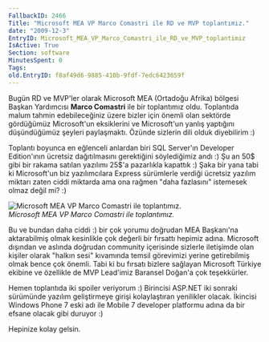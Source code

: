 ```yaml
---
FallbackID: 2466
Title: "Microsoft MEA VP Marco Comastri ile RD ve MVP toplantımız."
date: "2009-12-3"
EntryID: Microsoft_MEA_VP_Marco_Comastri_ile_RD_ve_MVP_toplantimiz
IsActive: True
Section: software
MinutesSpent: 0
Tags: 
old.EntryID: f8af49d6-9885-410b-9fdf-7edc6423659f
---
```

Bugün RD ve MVP'ler olarak Microsoft MEA (Ortadoğu Afrika) bölgesi
Başkan Yardımcısı **Marco Comastri** ile bir toplantımız oldu.
Toplantıda malum tahmin edebileceğiniz üzere bizler için önemli olan
sektörde gördüğümüz Microsoft'un eksiklerini ve Microsoft'un yanlış
yaptığını düşündüğümüz şeyleri paylaşmaktı. Özünde sizlerin dili olduk
diyebilirim :)

Toplantı boyunca en eğlenceli anlardan biri SQL Server'ın Developer
Edition'ının ücretsiz dağıtılmasını gerektiğini söylediğimiz andı :) Şu
an 50\$ gibi bir rakama satılan yazılımı 25\$'a pazarlıkla kapattık :)
Şaka bir yana tabi ki Microsoft'un biz yazılımcılara Express sürümlerle
verdiği ücretsiz yazılım miktarı zaten ciddi miktarda ama ona rağmen
"daha fazlasını" istemesek olmaz değil mi? :)

![Microsoft MEA VP Marco Comastri ile
toplantımız.](media/Microsoft_MEA_VP_Marco_Comastri_ile_RD_ve_MVP_toplantimiz/03122009_1.jpg)\
*Microsoft MEA VP Marco Comastri ile toplantımız.*

Bu ve bundan daha ciddi :) bir çok yorumu doğrudan MEA Başkanı'na
aktarabilmiş olmak kesinlikle çok değerli bir fırsattı hepimiz adına.
Microsoft dışından ve aslında doğrudan community içerisinde sizlerle
iletişimde olan kişiler olarak "halkın sesi" kıvamında temsil görevimizi
yerine getirebilmiş olmak bence çok önemli. Tabi ki bu fırsatı bizlere
sağlayan Microsoft Türkiye ekibine ve özellikle de MVP Lead'imiz
Baransel Doğan'a çok teşekkürler.

Hemen toplantıda iki spoiler veriyorum :) Birincisi ASP.NET iki sonraki
sürümünde yazılım geliştirmeye girişi kolaylaştıran yenilikler olacak.
İkincisi Windows Phone 7 eski adı ile Mobile 7 developer platformu adına
da bir efsane olacak gibi duruyor :)

Hepinize kolay gelsin.


